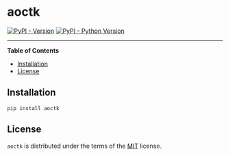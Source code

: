 # aoctk

[![PyPI - Version](https://img.shields.io/pypi/v/aoctk.svg)](https://pypi.org/project/aoctk)
[![PyPI - Python Version](https://img.shields.io/pypi/pyversions/aoctk.svg)](https://pypi.org/project/aoctk)

-----

**Table of Contents**

- [Installation](#installation)
- [License](#license)

## Installation

```console
pip install aoctk
```

## License

`aoctk` is distributed under the terms of the [MIT](https://spdx.org/licenses/MIT.html) license.
